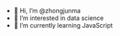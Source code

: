 - 👋 Hi, I’m @zhongjunma
- 👀 I’m interested in data science
- 🌱 I’m currently learning JavaScript
<!-- - 💞️ I’m looking to collaborate on ... -->
<!-- - 📫 How to reach me ... -->

<!---
zhongjunma/zhongjunma is a ✨ special ✨ repository because its `README.md` (this file) appears on your GitHub profile.
You can click the Preview link to take a look at your changes.
--->
